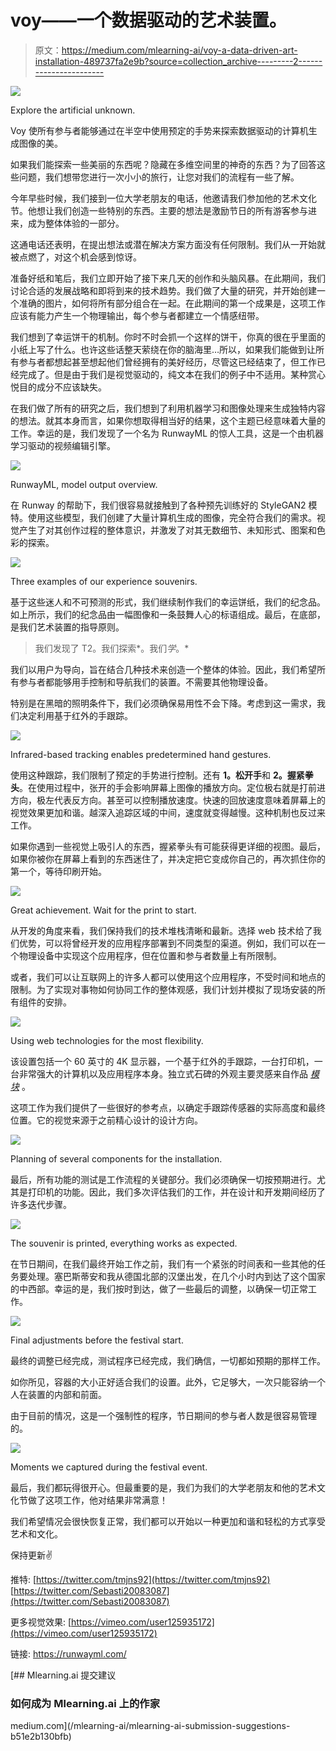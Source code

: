 # voy——一个数据驱动的艺术装置。

> 原文：<https://medium.com/mlearning-ai/voy-a-data-driven-art-installation-489737fa2e9b?source=collection_archive---------2----------------------->

![](img/5cf46a9f47a03da66c47fc14f19ddef2.png)

Explore the artificial unknown.

Voy 使所有参与者能够通过在半空中使用预定的手势来探索数据驱动的计算机生成图像的美。

如果我们能探索一些美丽的东西呢？隐藏在多维空间里的神奇的东西？为了回答这些问题，我们想带您进行一次小小的旅行，让您对我们的流程有一些了解。

今年早些时候，我们接到一位大学老朋友的电话，他邀请我们参加他的艺术文化节。他想让我们创造一些特别的东西。主要的想法是激励节日的所有游客参与进来，成为整体体验的一部分。

这通电话还表明，在提出想法或潜在解决方案方面没有任何限制。我们从一开始就被点燃了，对这个机会感到惊讶。

准备好纸和笔后，我们立即开始了接下来几天的创作和头脑风暴。在此期间，我们讨论合适的发展战略和即将到来的技术趋势。我们做了大量的研究，并开始创建一个准确的图片，如何将所有部分组合在一起。在此期间的第一个成果是，这项工作应该有能力产生一个物理输出，每个参与者都建立一个情感纽带。

我们想到了幸运饼干的机制。你时不时会抓一个这样的饼干，你真的很在乎里面的小纸上写了什么。也许这些话整天萦绕在你的脑海里…所以，如果我们能做到让所有参与者都想起甚至想起他们曾经拥有的美好经历，尽管这已经结束了，但工作已经完成了。但是由于我们是视觉驱动的，纯文本在我们的例子中不适用。某种赏心悦目的成分不应该缺失。

在我们做了所有的研究之后，我们想到了利用机器学习和图像处理来生成独特内容的想法。就其本身而言，如果你想取得相当好的结果，这个主题已经意味着大量的工作。幸运的是，我们发现了一个名为 RunwayML 的惊人工具，这是一个由机器学习驱动的视频编辑引擎。

![](img/13ff0b009c8f356c956a9f148e2497b1.png)

RunwayML, model output overview.

在 Runway 的帮助下，我们很容易就接触到了各种预先训练好的 StyleGAN2 模特。使用这些模型，我们创建了大量计算机生成的图像，完全符合我们的需求。视觉产生了对其创作过程的整体意识，并激发了对其无数细节、未知形式、图案和色彩的探索。

![](img/950bbf1f8e94a62fdf650a95f2f3eb87.png)

Three examples of our experience souvenirs.

基于这些迷人和不可预测的形式，我们继续制作我们的幸运饼纸，我们的纪念品。如上所示，我们的纪念品由一幅图像和一条鼓舞人心的标语组成。最后，在底部，是我们艺术装置的指导原则。

> 我们发现了 T2。我们探索*。我们*学*。*

我们以用户为导向，旨在结合几种技术来创造一个整体的体验。因此，我们希望所有参与者都能够用手控制和导航我们的装置。不需要其他物理设备。

特别是在黑暗的照明条件下，我们必须确保易用性不会下降。考虑到这一需求，我们决定利用基于红外的手跟踪。

![](img/920d6e313c9bf204f775fad52ee0cef9.png)

Infrared-based tracking enables predetermined hand gestures.

使用这种跟踪，我们限制了预定的手势进行控制。还有 **1。松开手**和 **2。握紧拳头**。在使用过程中，张开的手会影响屏幕上图像的播放方向。定位极右就是打前进方向，极左代表反方向。甚至可以控制播放速度。快速的回放速度意味着屏幕上的视觉效果更加和谐。越深入追踪区域的中间，速度就变得越慢。这种机制也反过来工作。

如果你遇到一些视觉上吸引人的东西，握紧拳头有可能获得更详细的视图。最后，如果你被你在屏幕上看到的东西迷住了，并决定把它变成你自己的，再次抓住你的第一个，等待印刷开始。

![](img/4f1e9d1314d4db242f57fca4729f0bcc.png)

Great achievement. Wait for the print to start.

从开发的角度来看，我们保持我们的技术堆栈清晰和最新。选择 web 技术给了我们优势，可以将曾经开发的应用程序部署到不同类型的渠道。例如，我们可以在一个物理设备中实现这个应用程序，但在位置和参与者数量上有所限制。

或者，我们可以让互联网上的许多人都可以使用这个应用程序，不受时间和地点的限制。为了实现对事物如何协同工作的整体观感，我们计划并模拟了现场安装的所有组件的安排。

![](img/dd057911faf2487b36daed0f2c01c235.png)

Using web technologies for the most flexibility.

该设置包括一个 60 英寸的 4K 显示器，一个基于红外的手跟踪，一台打印机，一台非常强大的计算机以及应用程序本身。独立式石碑的外观主要灵感来自作品 [*模块*](https://de.wikipedia.org/wiki/Modulor) 。

这项工作为我们提供了一些很好的参考点，以确定手跟踪传感器的实际高度和最终位置。它的视觉来源于之前精心设计的设计方向。

![](img/6a7a3e05b5254f8fc7d8181f0b4fbd48.png)

Planning of several components for the installation.

最后，所有功能的测试是工作流程的关键部分。我们必须确保一切按预期进行。尤其是打印机的功能。因此，我们多次评估我们的工作，并在设计和开发期间经历了许多迭代步骤。

![](img/18889ae3b1bff0aa5b8387c71eb44aac.png)

The souvenir is printed, everything works as expected.

在节日期间，在我们最终开始工作之前，我们有一个紧张的时间表和一些其他的任务要处理。塞巴斯蒂安和我从德国北部的汉堡出发，在几个小时内到达了这个国家的中西部。幸运的是，我们按时到达，做了一些最后的调整，以确保一切正常工作。

![](img/970f94e335e4b9bf5fee45567d29392b.png)

Final adjustments before the festival start.

最终的调整已经完成，测试程序已经完成，我们确信，一切都如预期的那样工作。

如你所见，容器的大小正好适合我们的设置。此外，它足够大，一次只能容纳一个人在装置的内部和前面。

由于目前的情况，这是一个强制性的程序，节日期间的参与者人数是很容易管理的。

![](img/1a48013ad99274c359a960f01cf58489.png)

Moments we captured during the festival event.

最后，我们都玩得很开心。但最重要的是，我们为我们的大学老朋友和他的艺术文化节做了这项工作，他对结果非常满意！

我们希望情况会很快恢复正常，我们都可以开始以一种更加和谐和轻松的方式享受艺术和文化。

保持更新✌

推特:
[https://twitter.com/tmjns92](https://twitter.com/tmjns92)
[https://twitter.com/Sebasti20083087](https://twitter.com/Sebasti20083087)

更多视觉效果:
[https://vimeo.com/user125935172](https://vimeo.com/user125935172)

链接:
https://runwayml.com/

[](/mlearning-ai/mlearning-ai-submission-suggestions-b51e2b130bfb) [## Mlearning.ai 提交建议

### 如何成为 Mlearning.ai 上的作家

medium.com](/mlearning-ai/mlearning-ai-submission-suggestions-b51e2b130bfb)